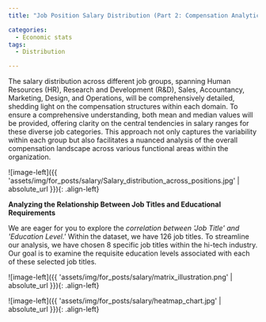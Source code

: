 ```yaml
---
title: "Job Position Salary Distribution (Part 2: Compensation Analytics)"

categories:
  - Economic stats 
tags:
  - Distribution

---
```


The salary distribution across different job groups, spanning Human Resources (HR), Research and Development (R&D), Sales, Accountancy, Marketing, Design, and Operations, will be comprehensively detailed, shedding light on the compensation structures within each domain. To ensure a comprehensive understanding, both mean and median values will be provided, offering clarity on the central tendencies in salary ranges for these diverse job categories. This approach not only captures the variability within each group but also facilitates a nuanced analysis of the overall compensation landscape across various functional areas within the organization.



![image-left]({{ 'assets/img/for_posts/salary/Salary_distribution_across_positions.jpg' | absolute_url }}){: .align-left} 

**Analyzing the Relationship Between Job Titles and Educational Requirements**

We are eager for you to explore the *correlation between 'Job Title' and 'Education Level.'* Within the dataset, we have 126 job titles. To streamline our analysis, we have chosen 8 specific job titles within the hi-tech industry. Our goal is to examine the requisite education levels associated with each of these selected job titles.

<script src="https://gist.github.com/AnalyticsForPleasure/b15b434410ecc078bc0e35a9a6246d4c.js"></script>


![image-left]({{ 'assets/img/for_posts/salary/matrix_illustration.png' | absolute_url }}){: .align-left} 


![image-left]({{ 'assets/img/for_posts/salary/heatmap_chart.jpg' | absolute_url }}){: .align-left}
